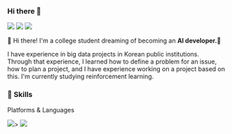 ### Hi there 👋
<a href="https://www.instagram.com/kamsung99/" target="https://www.instagram.com/kamsung99/"><img src="https://img.shields.io/badge/Kamsung99-E4405F?style=flat-square&logo=Instagram&logoColor=white"/></a>
<a href="mailto:hyun755088@gmail.com" target="mailto:hyun755088@gmail.com"><img src="https://img.shields.io/badge/hyun755088@gmail.com-EA4335?style=flat-square&logo=Gmail&logoColor=white"/></a>
<a href="https://velog.io/@kamsung99" target="https://velog.io/@kamsung99"><img src="https://img.shields.io/badge/Velog-3DDC84?style=flat-square&logo=Blogger&logoColor=white"/></a>

   
👋  Hi there! I'm a college student dreaming of becoming an <b>AI developer.</b>🚀   

I have experience in big data projects in Korean public institutions.   
Through that experience, I learned how to define a problem for an issue, how to plan a project, and I have experience working on a project based on this.
I'm currently studying reinforcement learning.

### 💪 Skills   
Platforms & Languages

<img src="https://img.shields.io/badge/Android-3DDC84?style=flat-square&logo=Android&logoColor=white"/>> <img src="https://img.shields.io/badge/python-3776AB?style=-square&logo=python&logoColor=white">
